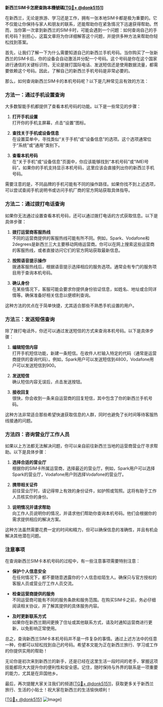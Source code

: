 **新西兰SIM卡怎麽查詢本機號碼[[TG💪+ @donk5151](https://t.me/s/donk5151)]**

在新西兰，无论是旅游、学习还是工作，拥有一张本地SIM卡都是极为重要的。它不仅能让你保持与家人和朋友的联系，还能帮助你在紧急情况下迅速获得帮助。然而，当你第一次拿到新西兰的SIM卡时，可能会遇到一个问题：如何查询自己的手机号码？别担心，这篇文章将为你详细解答这个问题，并提供多种方法来帮助你轻松找到答案。

首先，让我们了解一下为什么需要知道自己的新西兰手机号码。当你购买了一张新西兰的SIM卡后，你的设备会自动激活并分配一个号码。这个号码是你在这个国家进行通信的关键标识符。无论是拨打国际电话、发送短信还是使用数据流量，都需要依赖这个号码。因此，了解自己的新西兰手机号码是非常必要的。

那么，如何查询新西兰SIM卡的本机号码呢？以下是几种常见且有效的方法：

### 方法一：通过手机设置查询

大多数智能手机都提供了查看本机号码的功能。以下是一些常见的步骤：

1. **打开手机设置**  
   打开你的手机主屏幕，点击“设置”图标。

2. **查找关于手机或设备信息**  
   在设置菜单中，寻找类似“关于手机”或“设备信息”的选项。这个选项通常位于“系统”或“通用”类别下。

3. **查看本机号码**  
   在“关于手机”或“设备信息”页面中，你应该能够找到“本机号码”或“IMEI号码”。如果你的手机支持显示本机号码，这里应该会直接列出你的新西兰手机号码。

需要注意的是，不同品牌的手机可能有不同的操作路径。如果你找不到上述选项，可以尝试查阅手机说明书或访问手机厂商的官方网站获取具体指导。

### 方法二：通过拨打电话查询

如果你无法通过设置查看本机号码，还可以通过拨打电话的方式获取信息。以下是具体步骤：

1. **拨打运营商客服热线**  
   不同的运营商提供的客服热线可能有所不同。例如，Spark、Vodafone和2degrees是新西兰三大主要移动网络运营商。你可以在网上搜索这些运营商的客服热线，或者直接访问它们的官方网站获取最新信息。

2. **按照语音提示操作**  
   拨通客服热线后，根据语音提示选择相应的服务选项。通常会有专门的服务项目用于查询本机号码。

3. **确认身份**  
   在某些情况下，客服可能会要求你提供身份验证信息，如姓名、地址或合同详情等。确保准备好相关信息以便顺利查询。

这种方法的优点在于简单快捷，尤其适合那些不熟悉手机设置的用户。

### 方法三：发送短信查询

除了拨打电话外，你还可以通过发送短信的方式来查询本机号码。以下是具体步骤：

1. **编辑短信内容**  
   打开手机短信功能，新建一条短信。在收件人栏输入特定的代码（通常是运营商提供的查询代码）。例如，Spark用户可以发送短信到4800，Vodafone用户可以发送短信到900。

2. **发送短信**  
   确认短信内容无误后，点击发送按钮。

3. **接收回复**  
   很快，你会收到一条来自运营商的回复短信，其中包含了你的新西兰手机号码。

这种方法非常适合那些希望快速获取信息的人群，同时也避免了长时间等待客服热线接通的问题。

### 方法四：咨询营业厅工作人员

如果以上方法都无法解决问题，你可以亲自前往新西兰当地的运营商营业厅寻求帮助。以下是具体步骤：

1. **选择合适的营业厅**  
   根据你的SIM卡所属运营商，选择最近的营业厅。例如，Spark用户可以选择Spark的营业厅，Vodafone用户则选择Vodafone的营业厅。

2. **携带相关证件**  
   前往营业厅时，请记得带上有效的身份证件，如护照或驾照。这将有助于工作人员核实你的身份。

3. **说明情况并请求帮助**  
   向工作人员说明你的情况，并请求他们帮助你查询本机号码。他们会根据你的需求提供相应的解决方案。

这种方法虽然需要花费一定的时间和精力，但可以确保信息的准确性，并且有机会解决其他潜在问题。

### 注意事项

在查询新西兰SIM卡本机号码的过程中，有一些注意事项需要特别注意：

- **保护个人信息安全**  
  在任何情况下，都不要随意透露你的个人信息给陌生人。确保只与官方授权的客服人员或营业厅工作人员交流。

- **检查运营商提供的服务**  
  不同运营商可能有不同的服务条款和服务范围。在购买SIM卡之前，务必仔细阅读相关协议，并了解其提供的具体服务内容。

- **及时更新联系方式**  
  如果你在新西兰期间更换了住址或其他联系方式，请及时通知运营商进行更新，以免影响正常使用。

总之，查询新西兰SIM卡本机号码并不是一件复杂的事情。通过上述方法中的任意一种，你都可以轻松找到自己的号码。希望本文能为正在新西兰旅行、学习或工作的你提供实用的帮助！

无论你是初次来到新西兰的新手，还是已经在这里生活一段时间的老手，掌握这项技能都将大大提升你的便利性和安全感。记住，随时保持与外界的联系是一项重要的能力，尤其是在异国他乡。

最后，再次提醒大家关注我们的频道[[TG💪+ @donk5151](https://t.me/s/donk5151)]，获取更多关于新西兰旅行、生活的小贴士！祝大家在新西兰的生活愉快顺利！

[[TG💪+ @donk5151](https://t.me/s/donk5151) ![Image](https://i.postimg.cc/rwNCRYN7/Snipaste-2025-04-30-17-27-05.png)]